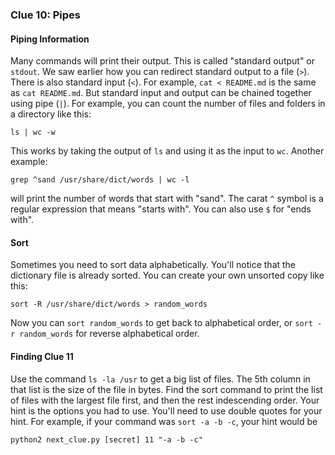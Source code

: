### Clue 10: Pipes ###

#### Piping Information ####

Many commands will print their output. This is called "standard output" or
`stdout`. We saw earlier how you can redirect standard output to a file (`>`).
There is also standard input (`<`). For example, `cat < README.md` is the same
as `cat README.md`. But standard input and output can be chained together using
pipe (`|`). For example, you can count the number of files and folders in a
directory like this:

    ls | wc -w
    
This works by taking the output of `ls` and using it as the input to `wc`.
Another example:

    grep ^sand /usr/share/dict/words | wc -l

will print the number of words that start with "sand". The carat `^` symbol
is a regular expression that means "starts with". You can also use `$` for
"ends with".

#### Sort ####

Sometimes you need to sort data alphabetically. You'll notice that the
dictionary file is already sorted. You can create your own unsorted copy like
this:

    sort -R /usr/share/dict/words > random_words
    
Now you can `sort random_words` to get back to alphabetical order, or 
`sort -r random_words` for reverse alphabetical order. 

#### Finding Clue 11 ####

Use the command `ls -la /usr` to get a big list of files. The 5th column in 
that list is the size of the file in bytes. Find the sort command to print the
list of files with the largest file first, and then the rest indescending order.
Your hint is the options you had to use. You'll need to use double quotes for
your hint. For example, if your command was `sort -a -b -c`, your hint would
be

    python2 next_clue.py [secret] 11 "-a -b -c"
    


